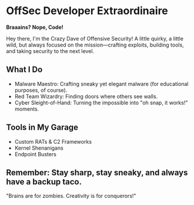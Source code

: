 # OffSec Developer Extraordinaire  
**Braaains? Nope, Code!**  

Hey there, I'm the Crazy Dave of Offensive Security! A little quirky, a little wild, but always focused on the mission—crafting exploits, building tools, and taking security to the next level.  

## What I Do  
- Malware Maestro: Crafting sneaky yet elegant malware (for educational purposes, of course).  
- Red Team Wizardry: Finding doors where others see walls.  
- Cyber Sleight-of-Hand: Turning the impossible into "oh snap, it works!" moments.  

## Tools in My Garage  
- Custom RATs & C2 Frameworks  
- Kernel Shenanigans  
- Endpoint Busters  

**Remember**: Stay sharp, stay sneaky, and always have a backup taco.  
---
"Brains are for zombies. Creativity is for conquerors!"  
